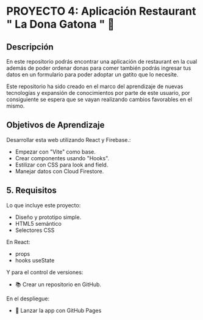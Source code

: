 # PROYECTO 4: Aplicación Restaurant " La Dona Gatona " 🍩

## Descripción

En este repositorio podrás encontrar una aplicación de restaurant en la cual además de poder ordenar donas para comer también podrás ingresar tus datos en un formulario para poder adoptar un gatito que lo necesite.

Este repositorio ha sido creado en el marco del aprendizaje de nuevas tecnologías y expansión de conocimientos por parte de este usuario, por consiguiente se espera que se vayan realizando cambios favorables en el mismo.

##  Objetivos de Aprendizaje
Desarrollar esta web utilizando React y Firebase.:
- Empezar con "Vite" como  base.
- Crear componentes usando "Hooks".
- Estilizar con CSS para  look and field.
- Manejar datos con Cloud Firestore.

## 5. Requisitos
Lo que incluye este proyecto:
- Diseño y prototipo simple.
- HTML5 semántico 
- Selectores CSS 


En React:
- props
- hooks useState 

Y para el control de versiones:
- 📚 Crear un repositorio en GitHub.


En el despliegue:
- 🚀 Lanzar la app con GitHub Pages
